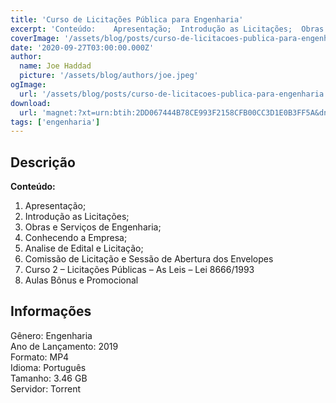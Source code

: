 ```yaml
---
title: 'Curso de Licitações Pública para Engenharia'
excerpt: 'Conteúdo:    Apresentação;  Introdução as Licitações;  Obras e Serviços de Engenharia;  Conhecendo a Empresa;  Analise de Edital e Licitação;  Comissão de Licitação e Sessão de Abertura dos Envelopes'
coverImage: '/assets/blog/posts/curso-de-licitacoes-publica-para-engenharia.jpg'
date: '2020-09-27T03:00:00.000Z'
author:
  name: Joe Haddad
  picture: '/assets/blog/authors/joe.jpeg'
ogImage:
  url: '/assets/blog/posts/curso-de-licitacoes-publica-para-engenharia.jpg'
download:
  url: 'magnet:?xt=urn:btih:2DD067444B78CE993F2158CFB00CC3D1E0B3FF5A&dn=Licita%c3%a7%c3%b5es%20P%c3%bablica%20para%20Engenharia%20%5bESPECIALISTA-COMPLETO%5d&tr=udp%3a%2f%2ftracker.openbittorrent.com%3a1337%2fannounce&tr=udp%3a%2f%2ftracker.opentrackr.org%3a1337%2fannounce'
tags: ['engenharia']
---
```

<h2>Descrição</h2>
<p></p><p class="has-medium-font-size"><strong>Conteúdo:</strong></p><ol><li>Apresentação;</li><li>Introdução as Licitações;</li><li>Obras e Serviços de Engenharia;</li><li>Conhecendo a Empresa;</li><li>Analise de Edital e Licitação;</li><li>Comissão de Licitação e Sessão de Abertura dos Envelopes</li><li>Curso 2 – Licitações Públicas – As Leis – Lei 8666/1993</li><li>Aulas Bônus e Promocional</li></ol><h2>Informações</h2><p>Gênero: Engenharia<br/>Ano de Lançamento: 2019<br/>Formato: MP4<br/>Idioma: Português<br/>Tamanho: 3.46 GB<br/>Servidor: Torrent</p>